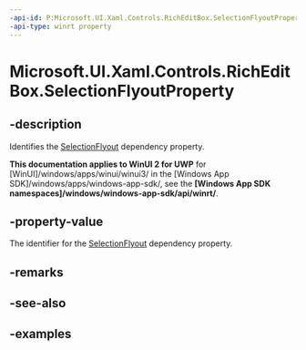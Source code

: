 ```yaml
---
-api-id: P:Microsoft.UI.Xaml.Controls.RichEditBox.SelectionFlyoutProperty
-api-type: winrt property
---
```


<!-- Property syntax.
public DependencyProperty SelectionFlyoutProperty { get; }
-->

# Microsoft.UI.Xaml.Controls.RichEditBox.SelectionFlyoutProperty

## -description

Identifies the [SelectionFlyout](richeditbox_selectionflyout.md) dependency property.

**This documentation applies to WinUI 2 for UWP** for [WinUI]/windows/apps/winui/winui3/ in the [Windows App SDK]/windows/apps/windows-app-sdk/, see the **[Windows App SDK namespaces]/windows/windows-app-sdk/api/winrt/**.

## -property-value

The identifier for the [SelectionFlyout](richeditbox_selectionflyout.md) dependency property.

## -remarks

## -see-also

## -examples

